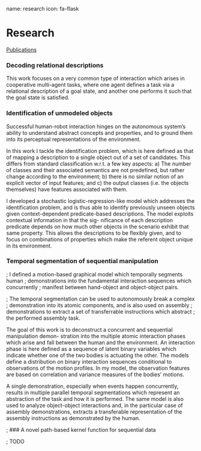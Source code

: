 name: research
icon: fa-flask

# Research

[Publications][pubs]

[pubs]: publications/

### Decoding relational descriptions

This work focuses on a very common type of interaction which arises in
cooperative multi-agent tasks, where one agent defines a task via a relational
description of a goal state, and another one performs it such that the goal
state is satisfied.

### Identification of unmodeled objects

Successful human-robot interaction hinges on the autonomous system’s ability to
understand abstract concepts and properties, and to ground them into its
perceptual representations of the environment.

In this work I tackle the identification problem, which is here defined as that
of mapping a description to a single object out of a set of candidates. This
differs from standard classification w.r.t. a few key aspects:  a) The number
of classes and their associated semantics are not predefined, but rather change
according to the environment;  b) there is no similar notion of an explicit
vector of input features; and  c) the output classes (i.e.  the objects
themselves) have features associated with them.

I developed a stochastic logistic-regression-like model which addresses the
identification problem, and is thus able to identify previously unseen objects
given context-dependent predicate-based descriptions. The model exploits
contextual information in that the sig- nificance of each description predicate
depends on how much other objects in the scenario exhibit that same property.
This allows the descriptions to be flexibly given, and to focus on combinations
of properties which make the referent object unique in its environment.

### Temporal segmentation of sequential manipulation

; I defined a motion-based graphical model which temporally segments human
; demonstrations into the fundamental interaction sequences which concurrently
; manifest between hand-object and object-object pairs.

; The temporal segmentation can be used to autonomously break a complex
; demonstration into its atomic components, and is also used on assembly
; demonstrations to extract a set of transferrable instructions which abstract
; the performed assembly task.



The goal of this work is to deconstruct a concurrent and sequential
manipulation demon- stration into the multiple atomic interaction phases which
arise and fall between the human and the environment. An interaction phase is
here defined as a sequence of latent binary variables which indicate whether
one of the two bodies is actuating the other.  The models define a distribution
on binary interaction sequences conditional to observations of the motion
profiles. In my model, the observation features are based on correlation and
variance measures of the bodies’ motions.


A single demonstration, especially when events happen concurrently, results in
multiple parallel temporal segmentations which represent an abstraction of the
task and how it is performed. The same model is also used to analyze
object-object interactions and, in the particular case of assembly
demonstrations, extracts a transferable representation of the assembly
instructions as demonstrated by the human.

; ### A novel path-based kernel function for sequential data

; TODO
